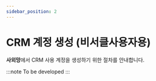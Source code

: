 ```yaml
---
sidebar_position: 2
---
```


# CRM 계정 생성 (비서클사용자용)

**사외망**에서 CRM 사용 계정을 생성하기 위한 절차를 안내합니다.

:::note
To be developed
:::

<!--
<details>
	<summary>**이곳에 해당되는 사용자만 보세요**</summary>
  	<div markdown="1">
     - [ ] 본사    
     - [x] 카페라떼
     - [ ] 카푸치노
  	</div>
</details>
-->